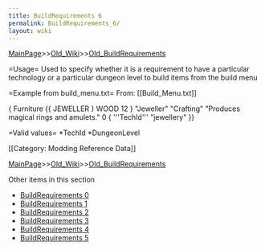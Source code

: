 ```yaml
---
title: BuildRequirements 6
permalink: BuildRequirements_6/
layout: wiki
---
```


[MainPage](/keeperrl_wiki/ "wikilink")>>[Old_Wiki](/keeperrl_wiki/Old_Wiki "wikilink")>>[Old_BuildRequirements](/keeperrl_wiki/Old_BuildRequirements "wikilink")

=Usage=
Used to specify whether it is a requirement to have a particular technology or a particular dungeon level to build items from the build menu

=Example from build_menu.txt=
From: [[Build_Menu.txt]]

 { Furniture {{ JEWELLER } WOOD 12 } &quot;Jeweller&quot; &quot;Crafting&quot;
     &quot;Produces magical rings and amulets.&quot; 0 { '''TechId''' &quot;jewellery&quot; }}

=Valid values=
*TechId
*DungeonLevel

[[Category: Modding Reference Data]]

[MainPage](/keeperrl_wiki/ "wikilink")>>[Old_Wiki](/keeperrl_wiki/Old_Wiki "wikilink")>>[Old_BuildRequirements](/keeperrl_wiki/Old_BuildRequirements "wikilink")

Other items in this section
-    [BuildRequirements 0](/keeperrl_wiki/BuildRequirements_0 "wikilink")
-    [BuildRequirements 1](/keeperrl_wiki/BuildRequirements_1 "wikilink")
-    [BuildRequirements 2](/keeperrl_wiki/BuildRequirements_2 "wikilink")
-    [BuildRequirements 3](/keeperrl_wiki/BuildRequirements_3 "wikilink")
-    [BuildRequirements 4](/keeperrl_wiki/BuildRequirements_4 "wikilink")
-    [BuildRequirements 5](/keeperrl_wiki/BuildRequirements_5 "wikilink")
